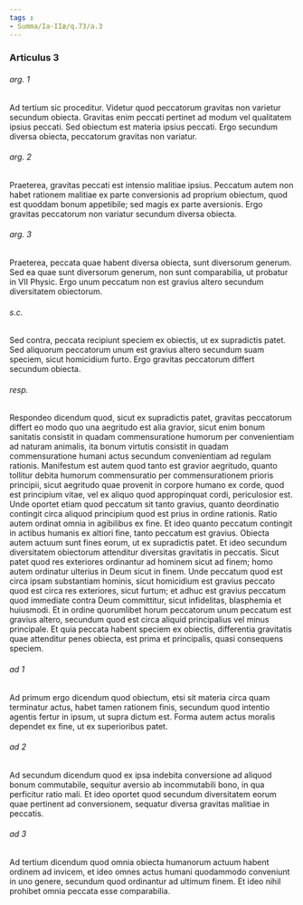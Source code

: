 ```yaml
---
tags : 
- Summa/Ia-IIæ/q.73/a.3
---
```


### Articulus 3

###### arg. 1
Ad tertium sic proceditur. Videtur quod peccatorum gravitas non varietur secundum obiecta. Gravitas enim peccati pertinet ad modum vel qualitatem ipsius peccati. Sed obiectum est materia ipsius peccati. Ergo secundum diversa obiecta, peccatorum gravitas non variatur.

###### arg. 2
Praeterea, gravitas peccati est intensio malitiae ipsius. Peccatum autem non habet rationem malitiae ex parte conversionis ad proprium obiectum, quod est quoddam bonum appetibile; sed magis ex parte aversionis. Ergo gravitas peccatorum non variatur secundum diversa obiecta.

###### arg. 3
Praeterea, peccata quae habent diversa obiecta, sunt diversorum generum. Sed ea quae sunt diversorum generum, non sunt comparabilia, ut probatur in VII Physic. Ergo unum peccatum non est gravius altero secundum diversitatem obiectorum.

###### s.c.
Sed contra, peccata recipiunt speciem ex obiectis, ut ex supradictis patet. Sed aliquorum peccatorum unum est gravius altero secundum suam speciem, sicut homicidium furto. Ergo gravitas peccatorum differt secundum obiecta.

###### resp.
Respondeo dicendum quod, sicut ex supradictis patet, gravitas peccatorum differt eo modo quo una aegritudo est alia gravior, sicut enim bonum sanitatis consistit in quadam commensuratione humorum per convenientiam ad naturam animalis, ita bonum virtutis consistit in quadam commensuratione humani actus secundum convenientiam ad regulam rationis. Manifestum est autem quod tanto est gravior aegritudo, quanto tollitur debita humorum commensuratio per commensurationem prioris principii, sicut aegritudo quae provenit in corpore humano ex corde, quod est principium vitae, vel ex aliquo quod appropinquat cordi, periculosior est. Unde oportet etiam quod peccatum sit tanto gravius, quanto deordinatio contingit circa aliquod principium quod est prius in ordine rationis. Ratio autem ordinat omnia in agibilibus ex fine. Et ideo quanto peccatum contingit in actibus humanis ex altiori fine, tanto peccatum est gravius. Obiecta autem actuum sunt fines eorum, ut ex supradictis patet. Et ideo secundum diversitatem obiectorum attenditur diversitas gravitatis in peccatis. Sicut patet quod res exteriores ordinantur ad hominem sicut ad finem; homo autem ordinatur ulterius in Deum sicut in finem. Unde peccatum quod est circa ipsam substantiam hominis, sicut homicidium est gravius peccato quod est circa res exteriores, sicut furtum; et adhuc est gravius peccatum quod immediate contra Deum committitur, sicut infidelitas, blasphemia et huiusmodi. Et in ordine quorumlibet horum peccatorum unum peccatum est gravius altero, secundum quod est circa aliquid principalius vel minus principale. Et quia peccata habent speciem ex obiectis, differentia gravitatis quae attenditur penes obiecta, est prima et principalis, quasi consequens speciem.

###### ad 1
Ad primum ergo dicendum quod obiectum, etsi sit materia circa quam terminatur actus, habet tamen rationem finis, secundum quod intentio agentis fertur in ipsum, ut supra dictum est. Forma autem actus moralis dependet ex fine, ut ex superioribus patet.

###### ad 2
Ad secundum dicendum quod ex ipsa indebita conversione ad aliquod bonum commutabile, sequitur aversio ab incommutabili bono, in qua perficitur ratio mali. Et ideo oportet quod secundum diversitatem eorum quae pertinent ad conversionem, sequatur diversa gravitas malitiae in peccatis.

###### ad 3
Ad tertium dicendum quod omnia obiecta humanorum actuum habent ordinem ad invicem, et ideo omnes actus humani quodammodo conveniunt in uno genere, secundum quod ordinantur ad ultimum finem. Et ideo nihil prohibet omnia peccata esse comparabilia.

